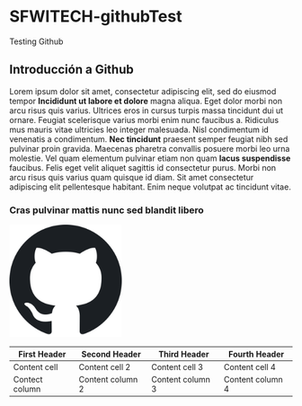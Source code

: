 # SFWITECH-githubTest
 Testing Github

## Introducción a Github

Lorem ipsum dolor sit amet, consectetur adipiscing elit, sed do eiusmod tempor **Incididunt ut labore et dolore** magna aliqua. Eget dolor morbi non arcu risus quis varius. Ultrices eros in cursus turpis massa tincidunt dui ut ornare. Feugiat scelerisque varius morbi enim nunc faucibus a. Ridiculus mus mauris vitae ultricies leo integer malesuada. Nisl condimentum id venenatis a condimentum. __Nec tincidunt__ praesent semper feugiat nibh sed pulvinar proin gravida. Maecenas pharetra convallis posuere morbi leo urna molestie. Vel quam elementum pulvinar etiam non quam **lacus suspendisse** faucibus. Felis eget velit aliquet sagittis id consectetur purus. Morbi non arcu risus quis varius quam quisque id diam. Sit amet consectetur adipiscing elit pellentesque habitant. Enim neque volutpat ac tincidunt vitae.

### Cras pulvinar mattis nunc sed blandit libero


<img src="img/mark-github.png" alt="Github logo" width="200" height="200">


 First Header | Second Header | Third Header | Fourth Header 
 -------------|---------------|---------------|---------------
 Content cell | Content cell 2| Content cell 3| Content cell 4
 Contect column | Content column 2 | Content column 3 | Content column 4